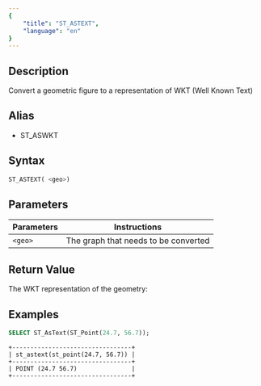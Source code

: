 ```yaml
---
{
    "title": "ST_ASTEXT",
    "language": "en"
}
---
```


## Description

Convert a geometric figure to a representation of WKT (Well Known Text)

## Alias

- ST_ASWKT

## Syntax

```sql
ST_ASTEXT( <geo>)
```

## Parameters

| Parameters | Instructions |
| -- |----------|
| `<geo>` | The graph that needs to be converted |

## Return Value

The WKT representation of the geometry:

## Examples

```sql
SELECT ST_AsText(ST_Point(24.7, 56.7));
```

```text
+---------------------------------+
| st_astext(st_point(24.7, 56.7)) |
+---------------------------------+
| POINT (24.7 56.7)               |
+---------------------------------+
```
